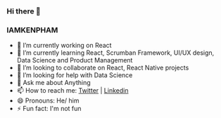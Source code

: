 ### Hi there 👋
### IAMKENPHAM


- 🔭 I’m currently working on React
- 🌱 I’m currently learning React, Scrumban Framework, UI/UX design, Data Science and Product Management
- 👯 I’m looking to collaborate on React, React Native projects
- 🤔 I’m looking for help with Data Science
- 💬 Ask me about Anything
- 📫 How to reach me: [Twitter](https://twitter.com/kenpham4real) | [Linkedin](https://www.linkedin.com/in/kenpham4real/)
- 😄 Pronouns: He/ him
- ⚡ Fun fact: I'm not fun

